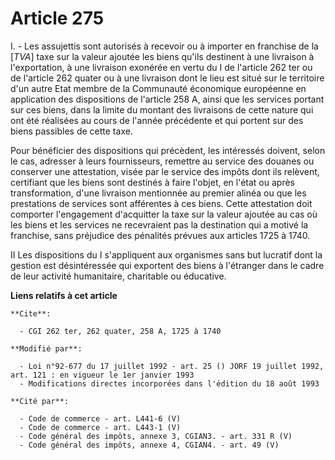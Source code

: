 # Article 275

I. - Les assujettis sont autorisés à recevoir ou à importer en franchise de la [*TVA*] taxe sur la valeur ajoutée les biens
qu'ils destinent à une livraison à l'exportation, à une livraison exonérée en vertu du I de l'article 262 ter ou de l'article
262 quater ou à une livraison dont le lieu est situé sur le territoire d'un autre Etat membre de la Communauté économique
européenne en application des dispositions de l'article 258 A, ainsi que les services portant sur ces biens, dans la limite
du montant des livraisons de cette nature qui ont été réalisées au cours de l'année précédente et qui portent sur des biens
passibles de cette taxe.

Pour bénéficier des dispositions qui précèdent, les intéressés doivent, selon le cas, adresser à leurs fournisseurs, remettre
au service des douanes ou conserver une attestation, visée par le service des impôts dont ils relèvent, certifiant que les
biens sont destinés à faire l'objet, en l'état ou après transformation, d'une livraison mentionnée au premier alinéa ou que
les prestations de services sont afférentes à ces biens. Cette attestation doit comporter l'engagement d'acquitter la taxe
sur la valeur ajoutée au cas où les biens et les services ne recevraient pas la destination qui a motivé la franchise, sans
préjudice des pénalités prévues aux articles 1725 à 1740.

II  Les dispositions du I s'appliquent aux organismes sans but lucratif dont la gestion est désintéressée qui exportent des
biens à l'étranger dans le cadre de leur activité humanitaire, charitable ou éducative.

**Liens relatifs à cet article**

	**Cite**:

	  - CGI 262 ter, 262 quater, 258 A, 1725 à 1740

	**Modifié par**:

	  - Loi n°92-677 du 17 juillet 1992 - art. 25 () JORF 19 juillet 1992, art. 121 : en vigueur le 1er janvier 1993
	  - Modifications directes incorporées dans l'édition du 18 août 1993

	**Cité par**:

	  - Code de commerce - art. L441-6 (V)
	  - Code de commerce - art. L443-1 (V)
	  - Code général des impôts, annexe 3, CGIAN3. - art. 331 R (V)
	  - Code général des impôts, annexe 4, CGIAN4. - art. 49 (V)

